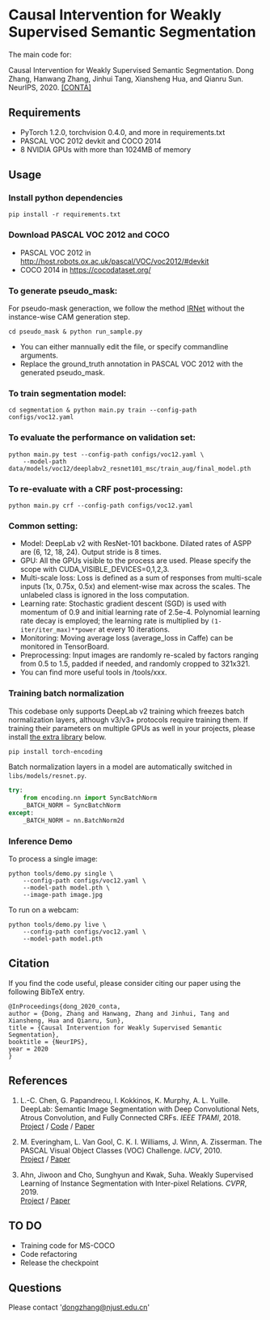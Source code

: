 # Causal Intervention for Weakly Supervised Semantic Segmentation 
The main code for:

Causal Intervention for Weakly Supervised Semantic Segmentation.
Dong Zhang, Hanwang Zhang, Jinhui Tang, Xiansheng Hua, and Qianru Sun.
NeurIPS, 2020. [[CONTA]](xxx)

## Requirements

* PyTorch 1.2.0, torchvision 0.4.0, and more in requirements.txt
* PASCAL VOC 2012 devkit and COCO 2014
* 8 NVIDIA GPUs with more than 1024MB of memory

## Usage

### Install python dependencies

```
pip install -r requirements.txt
```

### Download PASCAL VOC 2012 and COCO

* PASCAL VOC 2012 in http://host.robots.ox.ac.uk/pascal/VOC/voc2012/#devkit
* COCO 2014 in https://cocodataset.org/

### To generate pseudo_mask:

For pseudo-mask generaction, we follow the method [IRNet](https://arxiv.org/abs/1904.05044) without the instance-wise CAM generation step.

```
cd pseudo_mask & python run_sample.py
```
* You can either mannually edit the file, or specify commandline arguments.
* Replace the ground_truth annotation in PASCAL VOC 2012 with the generated pseudo_mask.

### To train segmentation model:

```
cd segmentation & python main.py train --config-path configs/voc12.yaml
```

### To evaluate the performance on validation set:

```
python main.py test --config-path configs/voc12.yaml \
    --model-path data/models/voc12/deeplabv2_resnet101_msc/train_aug/final_model.pth
```

### To re-evaluate with a CRF post-processing:<br>

```
python main.py crf --config-path configs/voc12.yaml
```

### Common setting:

* Model: DeepLab v2 with ResNet-101 backbone. Dilated rates of ASPP are (6, 12, 18, 24). Output stride is 8 times.
* GPU: All the GPUs visible to the process are used. Please specify the scope with CUDA_VISIBLE_DEVICES=0,1,2,3.
* Multi-scale loss: Loss is defined as a sum of responses from multi-scale inputs (1x, 0.75x, 0.5x) and element-wise max across the scales. The unlabeled class is ignored in the loss computation.
* Learning rate: Stochastic gradient descent (SGD) is used with momentum of 0.9 and initial learning rate of 2.5e-4. Polynomial learning rate decay is employed; the learning rate is multiplied by ```(1-iter/iter_max)**power``` at every 10 iterations.
* Monitoring: Moving average loss (average_loss in Caffe) can be monitored in TensorBoard.
* Preprocessing: Input images are randomly re-scaled by factors ranging from 0.5 to 1.5, padded if needed, and randomly cropped to 321x321.
* You can find more useful tools in /tools/xxx.


### Training batch normalization

This codebase only supports DeepLab v2 training which freezes batch normalization layers, although
v3/v3+ protocols require training them. If training their parameters on multiple GPUs as well in your projects, please
install [the extra library](https://hangzhang.org/PyTorch-Encoding/) below.

```bash
pip install torch-encoding
```

Batch normalization layers in a model are automatically switched in ```libs/models/resnet.py```.

```python
try:
    from encoding.nn import SyncBatchNorm
    _BATCH_NORM = SyncBatchNorm
except:
    _BATCH_NORM = nn.BatchNorm2d
```

### Inference Demo

To process a single image:

```
python tools/demo.py single \
    --config-path configs/voc12.yaml \
    --model-path model.pth \
    --image-path image.jpg
```

To run on a webcam:

```
python tools/demo.py live \
    --config-path configs/voc12.yaml \
    --model-path model.pth
```

## Citation

If you find the code useful, please consider citing our paper using the following BibTeX entry.
```
@InProceedings{dong_2020_conta,
author = {Dong, Zhang and Hanwang, Zhang and Jinhui, Tang and Xiansheng, Hua and Qianru, Sun},
title = {Causal Intervention for Weakly Supervised Semantic Segmentation},
booktitle = {NeurIPS},
year = 2020
}
```

## References

1. L.-C. Chen, G. Papandreou, I. Kokkinos, K. Murphy, A. L. Yuille. DeepLab: Semantic Image
Segmentation with Deep Convolutional Nets, Atrous Convolution, and Fully Connected CRFs. *IEEE TPAMI*,
2018.<br>
[Project](http://liangchiehchen.com/projects/DeepLab.html) /
[Code](https://bitbucket.org/aquariusjay/deeplab-public-ver2) / 
[Paper](https://arxiv.org/abs/1606.00915)

2. M. Everingham, L. Van Gool, C. K. I. Williams, J. Winn, A. Zisserman. The PASCAL Visual Object
Classes (VOC) Challenge. *IJCV*, 2010.<br>
[Project](http://host.robots.ox.ac.uk/pascal/VOC) /
[Paper](http://host.robots.ox.ac.uk/pascal/VOC/pubs/everingham10.pdf)

3. Ahn, Jiwoon and Cho, Sunghyun and Kwak, Suha. Weakly Supervised Learning of Instance Segmentation with Inter-pixel Relations. *CVPR*, 2019.<br>
[Project](https://github.com/jiwoon-ahn/irn) /
[Paper](https://arxiv.org/abs/1904.05044)

## TO DO

* Training code for MS-COCO
* Code refactoring
* Release the checkpoint

## Questions

Please contact 'dongzhang@njust.edu.cn'